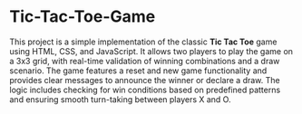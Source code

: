 # Tic-Tac-Toe-Game

This project is a simple implementation of the classic **Tic Tac Toe** game using HTML, CSS, and JavaScript. It allows two players to play the game on a 3x3 grid, with real-time validation of winning combinations and a draw scenario. The game features a reset and new game functionality and provides clear messages to announce the winner or declare a draw. The logic includes checking for win conditions based on predefined patterns and ensuring smooth turn-taking between players X and O.
